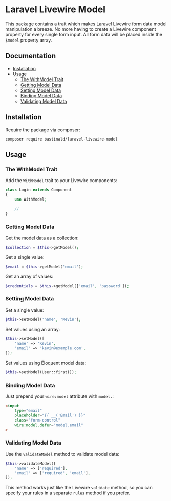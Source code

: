 # Laravel Livewire Model

This package contains a trait which makes Laravel Livewire form data model manipulation a breeze. No more having to create a Livewire component property for every single form input. All form data will be placed inside the `$model` property array.

## Documentation

- [Installation](#installation)
- [Usage](#usage)
    - [The WithModel Trait](#the-withmodel-trait)
    - [Getting Model Data](#getting-model-data)
    - [Setting Model Data](#setting-model-data)
    - [Binding Model Data](#binding-model-data)
    - [Validating Model Data](#validating-model-data)

## Installation

Require the package via composer:

```console
composer require bastinald/laravel-livewire-model
```

## Usage

### The WithModel Trait

Add the `WithModel` trait to your Livewire components:

```php
class Login extends Component
{
    use WithModel;
    
    //
}
```

### Getting Model Data

Get the model data as a collection:

```php
$collection = $this->getModel();
```

Get a single value:

```php
$email = $this->getModel('email');
```

Get an array of values:

```php
$credentials = $this->getModel(['email', 'password']);
```

### Setting Model Data

Set a single value:

```php
$this->setModel('name', 'Kevin');
```

Set values using an array:

```php
$this->setModel([
    'name' => 'Kevin',
    'email' => 'kevin@example.com',
]);
```

Set values using Eloquent model data:

```php
$this->setModel(User::first());
```

### Binding Model Data

Just prepend your `wire:model` attribute with `model.`:

```html
<input 
    type="email" 
    placeholder="{{ __('Email') }}"
    class="form-control" 
    wire:model.defer="model.email"
>
```

### Validating Model Data

Use the `validateModel` method to validate model data:

```php
$this->validateModel([
    'name' => ['required'],
    'email' => ['required', 'email'],
]);
```

This method works just like the Livewire `validate` method, so you can specify your rules in a separate `rules` method if you prefer.
